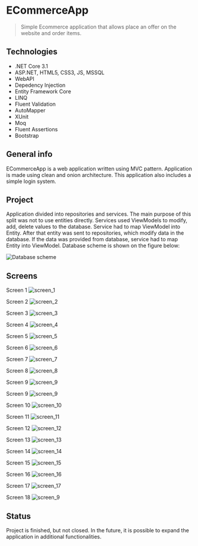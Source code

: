 # ECommerceApp
> Simple Ecommerce application that allows place an offer on the website and order items.

## Technologies
* .NET Core 3.1
* ASP.NET, HTML5, CSS3, JS, MSSQL
* WebAPI
* Depedency Injection
* Entity Framework Core 
* LINQ
* Fluent Validation 
* AutoMapper 
* XUnit
* Moq 
* Fluent Assertions 
* Bootstrap

## General info
ECommerceApp is a web application written using MVC pattern. Application is made using clean and onion architecture. This application also includes a simple login system.

## Project
Application divided into repositories and services. The main purpose of this split was not to use entities directly. Services used ViewModels to modify, add, delete values to the database. Service had to map ViewModel into Entity. After that entity was sent to repositories, which modify data in the database. If the data was provided from database, service had to map Entity into ViewModel. 
Database scheme is shown on the figure below:

![Database scheme](schemat_bazy.png)

## Screens
Screen 1
![screen_1](screen_1.PNG)

Screen 2
![screen_2](screen_2.PNG)

Screen 3
![screen_3](screen_3.PNG)

Screen 4
![screen_4](screen_4.PNG)

Screen 5
![screen_5](screen_5.PNG)

Screen 6
![screen_6](screen_6.PNG)

Screen 7
![screen_7](screen_7.PNG)

Screen 8
![screen_8](screen_8.PNG)

Screen 9
![screen_9](screen_9.PNG)

Screen 9
![screen_9](screen_9.PNG)

Screen 10
![screen_10](screen_10.PNG)

Screen 11
![screen_11](screen_1.PNG)

Screen 12
![screen_12](screen_12.PNG)

Screen 13
![screen_13](screen_13.PNG)

Screen 14
![screen_14](screen_14.PNG)

Screen 15
![screen_15](screen_15.PNG)

Screen 16
![screen_16](screen_16.PNG)

Screen 17
![screen_17](screen_17.PNG)

Screen 18
![screen_9](screen_18.PNG)


## Status
Project is finished, but not closed. In the future, it is possible to expand the application in additional functionalities.
